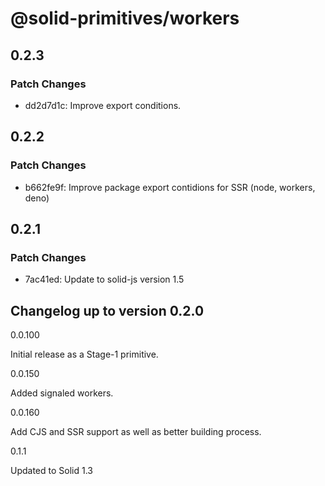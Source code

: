 # @solid-primitives/workers

## 0.2.3

### Patch Changes

- dd2d7d1c: Improve export conditions.

## 0.2.2

### Patch Changes

- b662fe9f: Improve package export contidions for SSR (node, workers, deno)

## 0.2.1

### Patch Changes

- 7ac41ed: Update to solid-js version 1.5

## Changelog up to version 0.2.0

0.0.100

Initial release as a Stage-1 primitive.

0.0.150

Added signaled workers.

0.0.160

Add CJS and SSR support as well as better building process.

0.1.1

Updated to Solid 1.3
